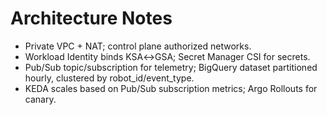 # Architecture Notes
- Private VPC + NAT; control plane authorized networks.
- Workload Identity binds KSA↔GSA; Secret Manager CSI for secrets.
- Pub/Sub topic/subscription for telemetry; BigQuery dataset partitioned hourly, clustered by robot_id/event_type.
- KEDA scales based on Pub/Sub subscription metrics; Argo Rollouts for canary.

